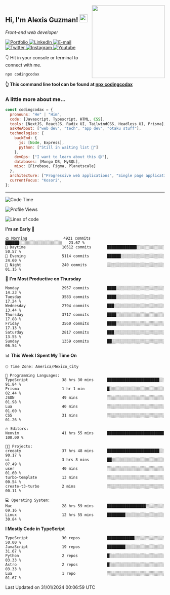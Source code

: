 <img align='right' src="https://media.giphy.com/media/M9gbBd9nbDrOTu1Mqx/giphy.gif" width="230">
<h2>Hi, I'm Alexis Guzman! <img src="https://media.giphy.com/media/hvRJCLFzcasrR4ia7z/giphy.gif" width="25px"></h2>
<p><em>Front-end web developer</em></p>

<p>
  <a href='https://www.codingcodax.dev' target='_blank'>
    <img alt='Portfolio' src='https://img.shields.io/badge/Portfolio-black?logo=vercel&style=flat-square'>
  </a>
  <a href='https://linkedin.com/in/codingcodax' target='_blank'>
    <img alt='LinkedIn' src='https://img.shields.io/badge/LinkedIn-black?logo=LinkedIn&style=flat-square'>
  </a>
  <a href='mailto:codingcodax@gmail.com' target='_blank'>
    <img alt='E-mail' src='https://img.shields.io/badge/Email-black?logo=Gmail&style=flat-square'>
  </a>
  <a href='https://twitter.com/codingcodax' target='_blank'>
    <img alt='Twitter' src='https://img.shields.io/badge/Twitter-black?logo=Twitter&style=flat-square'>
  </a>
  <a href='https://www.instagram.com/codingcodax' target='_blank'>
    <img alt='Instagram' src='https://img.shields.io/badge/Instagram-black?logo=Instagram&style=flat-square'>
  </a>
  <a href='https://www.youtube.com/@codingcodax' target='_blank'>
    <img alt='Youtube' src='https://img.shields.io/badge/YouTube-black?logo=Youtube&style=flat-square'>
  </a>
</p>

👇 Hit in your console or terminal to connect with me.

```bash
npx codingcodax
```
**👆 This command line tool can be found at [npx codingcodax](https://github.com/codingcodax/npx-codingcodax)**

<h3>A little more about me...</h3>

```javascript
const codingcodax = {
  pronouns: "He" | "Him",
  code: [Javascript, Typescript, HTML, CSS],
  tools: [NextJS, ReactJS, Radix UI, TailwindCSS, Headless UI, Prisma],
  askMeAbout: ["web dev", "tech", "app dev", "otaku stuff"],
  technologies: {
    backEnd: {
      js: [Node, Express],
      python: ["Still in waiting list 🥲"]
    },
    devOps: ["I want to learn about this 😊"],
    databases: [Mongo DB, MySQL],
    misc: [Firebase, Figma, Planetscale]
  },
  architecture: ["Progressive web applications", "Single page applications"],
  currentFocus: "Kosori",
};
```

---

<!--START_SECTION:waka-->
![Code Time](http://img.shields.io/badge/Code%20Time-2%2C247%20hrs%2027%20mins-blue)

![Profile Views](http://img.shields.io/badge/Profile%20Views-0-blue)

![Lines of code](https://img.shields.io/badge/From%20Hello%20World%20I%27ve%20Written-9.3%20million%20lines%20of%20code-blue)

**I'm an Early 🐤** 

```text
🌞 Morning                4921 commits        ██████░░░░░░░░░░░░░░░░░░░   23.67 % 
🌆 Daytime                10512 commits       █████████████░░░░░░░░░░░░   50.57 % 
🌃 Evening                5114 commits        ██████░░░░░░░░░░░░░░░░░░░   24.60 % 
🌙 Night                  240 commits         ░░░░░░░░░░░░░░░░░░░░░░░░░   01.15 % 
```
📅 **I'm Most Productive on Thursday** 

```text
Monday                   2957 commits        ████░░░░░░░░░░░░░░░░░░░░░   14.23 % 
Tuesday                  3583 commits        ████░░░░░░░░░░░░░░░░░░░░░   17.24 % 
Wednesday                2794 commits        ███░░░░░░░░░░░░░░░░░░░░░░   13.44 % 
Thursday                 3717 commits        ████░░░░░░░░░░░░░░░░░░░░░   17.88 % 
Friday                   3560 commits        ████░░░░░░░░░░░░░░░░░░░░░   17.13 % 
Saturday                 2817 commits        ███░░░░░░░░░░░░░░░░░░░░░░   13.55 % 
Sunday                   1359 commits        ██░░░░░░░░░░░░░░░░░░░░░░░   06.54 % 
```


📊 **This Week I Spent My Time On** 

```text
🕑︎ Time Zone: America/Mexico_City

💬 Programming Languages: 
TypeScript               38 hrs 30 mins      ███████████████████████░░   91.84 % 
Prisma                   1 hr 1 min          █░░░░░░░░░░░░░░░░░░░░░░░░   02.44 % 
JSON                     49 mins             ░░░░░░░░░░░░░░░░░░░░░░░░░   01.98 % 
Lua                      40 mins             ░░░░░░░░░░░░░░░░░░░░░░░░░   01.60 % 
CSS                      31 mins             ░░░░░░░░░░░░░░░░░░░░░░░░░   01.26 % 

🔥 Editors: 
Neovim                   41 hrs 55 mins      █████████████████████████   100.00 % 

🐱‍💻 Projects: 
creeaty                  37 hrs 48 mins      ███████████████████████░░   90.17 % 
ui                       3 hrs 8 mins        ██░░░░░░░░░░░░░░░░░░░░░░░   07.49 % 
user                     40 mins             ░░░░░░░░░░░░░░░░░░░░░░░░░   01.60 % 
turbo-template           13 mins             ░░░░░░░░░░░░░░░░░░░░░░░░░   00.54 % 
create-t3-turbo          2 mins              ░░░░░░░░░░░░░░░░░░░░░░░░░   00.11 % 

💻 Operating System: 
Mac                      28 hrs 59 mins      █████████████████░░░░░░░░   69.16 % 
Linux                    12 hrs 55 mins      ████████░░░░░░░░░░░░░░░░░   30.84 % 
```

**I Mostly Code in TypeScript** 

```text
TypeScript               30 repos            ████████████░░░░░░░░░░░░░   50.00 % 
JavaScript               19 repos            ████████░░░░░░░░░░░░░░░░░   31.67 % 
Python                   2 repos             █░░░░░░░░░░░░░░░░░░░░░░░░   03.33 % 
Astro                    2 repos             █░░░░░░░░░░░░░░░░░░░░░░░░   03.33 % 
Lua                      1 repo              ░░░░░░░░░░░░░░░░░░░░░░░░░   01.67 % 
```




 Last Updated on 31/01/2024 00:06:59 UTC
<!--END_SECTION:waka-->
